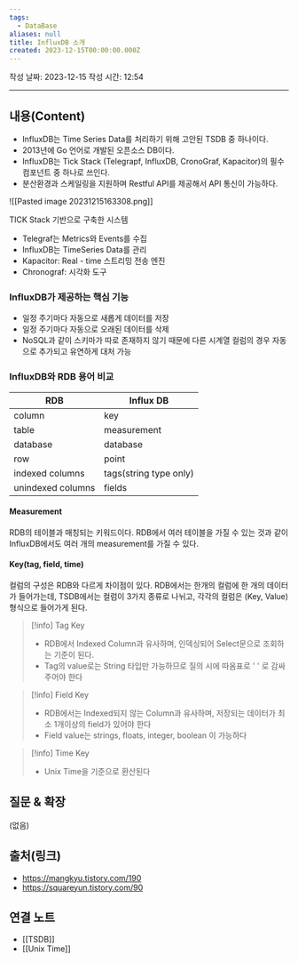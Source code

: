```yaml
---
tags:
  - DataBase
aliases: null
title: InfluxDB 소개
created: 2023-12-15T00:00:00.000Z
---
```

작성 날짜: 2023-12-15
작성 시간: 12:54


----
## 내용(Content)

- InfluxDB는 Time Series Data를 처리하기 위해 고안된 TSDB 중 하나이다. 
- 2013년에 Go 언어로 개발된 오픈소스 DB이다. 
- InfluxDB는 Tick Stack (Telegrapf, InfluxDB, CronoGraf, Kapacitor)의 필수 컴포넌트 중 하나로 쓰인다. 
- 분산환경과 스케일링을 지원하며 Restful API를 제공해서 API 통신이 가능하다.

![[Pasted image 20231215163308.png]]

TICK Stack 기반으로 구축한 시스템

- Telegraf는 Metrics와 Events를 수집
- InfluxDB는 TimeSeries Data를 관리
- Kapacitor: Real - time 스트리밍 전송 엔진
- Chronograf: 시각화 도구

### InfluxDB가 제공하는 핵심 기능

- 일정 주기마다 자동으로 새롭게 데이터를 저장
- 일정 주기마다 자동으로 오래된 데이터를 삭제
- NoSQL과 같이 스키마가 따로 존재하지 않기 때문에 다른 시계열 컬럼의 경우 자동으로 추가되고 유연하게 대처 가능

### InfluxDB와 RDB 용어 비교

| RDB               | Influx DB              |
| ----------------- | ---------------------- |
| column            | key                    |
| table             | measurement            |
| database          | database               |
| row               | point                  |
| indexed columns   | tags(string type only) |
| unindexed columns | fields                 |

#### Measurement

RDB의 테이블과 매칭되는 키워드이다.  RDB에서 여러 테이블을 가질 수 있는 것과 같이 InfluxDB에서도 여러 개의 measurement를 가질 수 있다.

#### Key(tag, field, time)

컬럼의 구성은 RDB와 다르게 차이점이 있다. RDB에서는 한개의 컬럼에 한 개의 데이터가 들어가는데, TSDB에서는 컬럼이 3가지 종류로 나뉘고, 각각의 컬럼은 (Key, Value) 형식으로 들어가게 된다.

>[!info] Tag Key
>- RDB에서 Indexed Column과 유사하며, 인덱싱되어 Select문으로 조회하는 기준이 된다.
>- Tag의 value로는 String 타입만 가능하므로 질의 시에 따옴표로 ' ' 로 감싸주어야 한다


>[!info] Field Key
>- RDB에서는 Indexed되지 않는 Column과 유사하며, 저장되는 데이터가 최소 1개이상의 field가 있어야 한다
>- Field value는 strings, floats, integer, boolean 이 가능하다

>[!info] Time Key
>- Unix Time을 기준으로 환산된다






## 질문 & 확장

(없음)

## 출처(링크)
- https://mangkyu.tistory.com/190
- https://squareyun.tistory.com/90
## 연결 노트
- [[TSDB]]
- [[Unix Time]]








